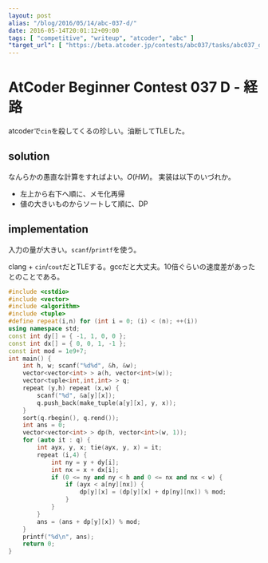 ```yaml
---
layout: post
alias: "/blog/2016/05/14/abc-037-d/"
date: 2016-05-14T20:01:12+09:00
tags: [ "competitive", "writeup", "atcoder", "abc" ]
"target_url": [ "https://beta.atcoder.jp/contests/abc037/tasks/abc037_d" ]
---
```


# AtCoder Beginner Contest 037 D - 経路

atcoderで`cin`を殺してくるの珍しい。油断してTLEした。

## solution

なんらかの愚直な計算をすればよい。$O(HW)$。
実装は以下のいづれか。

-   左上から右下へ順に、メモ化再帰
-   値の大きいものからソートして順に、DP

## implementation

入力の量が大きい。`scanf`/`printf`を使う。

clang + `cin`/`cout`だとTLEする。gccだと大丈夫。10倍ぐらいの速度差があったとのことである。

``` c++
#include <cstdio>
#include <vector>
#include <algorithm>
#include <tuple>
#define repeat(i,n) for (int i = 0; (i) < (n); ++(i))
using namespace std;
const int dy[] = { -1, 1, 0, 0 };
const int dx[] = { 0, 0, 1, -1 };
const int mod = 1e9+7;
int main() {
    int h, w; scanf("%d%d", &h, &w);
    vector<vector<int> > a(h, vector<int>(w));
    vector<tuple<int,int,int> > q;
    repeat (y,h) repeat (x,w) {
        scanf("%d", &a[y][x]);
        q.push_back(make_tuple(a[y][x], y, x));
    }
    sort(q.rbegin(), q.rend());
    int ans = 0;
    vector<vector<int> > dp(h, vector<int>(w, 1));
    for (auto it : q) {
        int ayx, y, x; tie(ayx, y, x) = it;
        repeat (i,4) {
            int ny = y + dy[i];
            int nx = x + dx[i];
            if (0 <= ny and ny < h and 0 <= nx and nx < w) {
                if (ayx < a[ny][nx]) {
                    dp[y][x] = (dp[y][x] + dp[ny][nx]) % mod;
                }
            }
        }
        ans = (ans + dp[y][x]) % mod;
    }
    printf("%d\n", ans);
    return 0;
}
```
